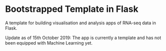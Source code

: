 # Bootstrapped Template in Flask

A template for building visualisation and analysis apps of RNA-seq data in Flask. 

Update as of 15th October 2019: The app is currently a template and has not been equipped with Machine Learning yet.
